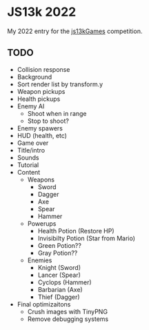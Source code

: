 # JS13k 2022

My 2022 entry for the [js13kGames](https://js13kgames.com) competition.

## TODO

- Collision response
- Background
- Sort render list by transform.y
- Weapon pickups
- Health pickups
- Enemy AI
  - Shoot when in range
  - Stop to shoot?
- Enemy spawers
- HUD (health, etc)
- Game over
- Title/intro
- Sounds
- Tutorial
- Content
  - Weapons
    - Sword
    - Dagger
    - Axe
    - Spear
    - Hammer
  - Powerups
    - Health Potion (Restore HP)
    - Invisibilty Potion (Star from Mario)
    - Green Potion??
    - Gray Potion??
  - Enemies
    - Knight (Sword)
    - Lancer (Spear)
    - Cyclops (Hammer)
    - Barbarian (Axe)
    - Thief (Dagger)
- Final optimizaitons
  - Crush images with TinyPNG
  - Remove debugging systems

